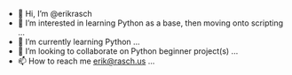- 👋 Hi, I’m @erikrasch
- 👀 I’m interested in learning Python as a base, then moving onto scripting ...
- 🌱 I’m currently learning Python ...
- 💞️ I’m looking to collaborate on Python beginner project(s) ...
- 📫 How to reach me erik@rasch.us ...

<!---
erikrasch/erikrasch is a ✨ special ✨ repository because its `README.md` (this file) appears on your GitHub profile.
You can click the Preview link to take a look at your changes.
--->
